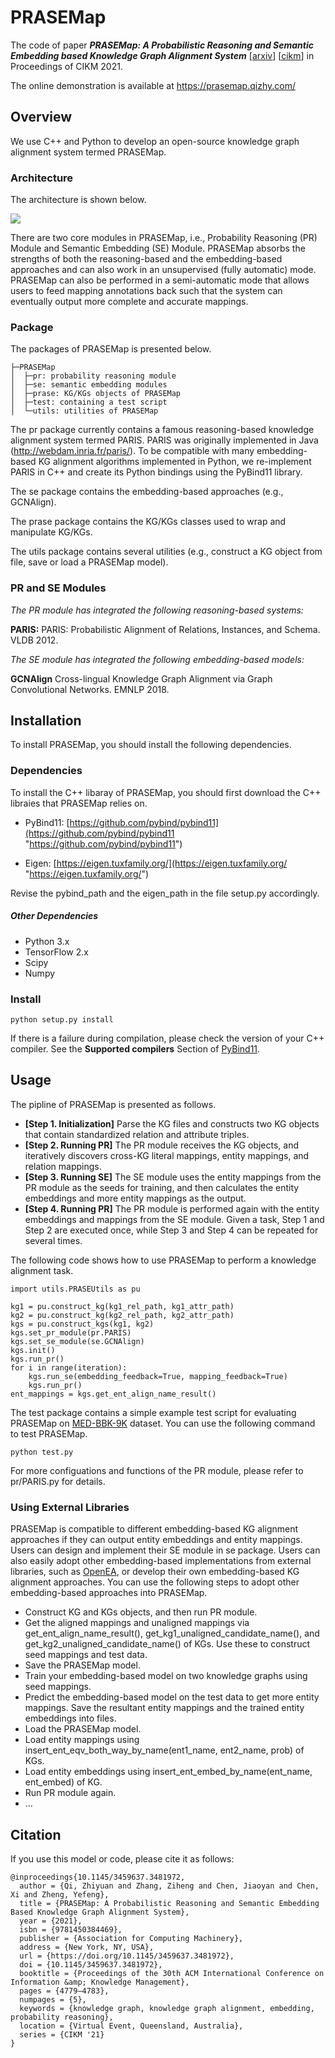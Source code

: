 # PRASEMap 
The code of paper _**PRASEMap: A Probabilistic Reasoning and Semantic Embedding based Knowledge Graph Alignment System**_ [[arxiv](https://arxiv.org/pdf/2106.08801.pdf)] [[cikm](https://dl.acm.org/doi/pdf/10.1145/3459637.3481972)] in Proceedings of CIKM 2021.

The online demonstration is available at https://prasemap.qizhy.com/ 
## Overview
We use C++ and Python to develop an open-source knowledge graph alignment system termed PRASEMap. 
### Architecture
The architecture is shown below. 

![](https://github.com/qizhyuan/PRASEMap/blob/58830dd9add8898f1adf39f406f4e87a538e810f/docs/architecture.png) 

There are two core modules in PRASEMap, i.e., Probability Reasoning (PR) Module and Semantic Embedding (SE) Module. PRASEMap absorbs the strengths of both the reasoning-based
and the embedding-based approaches and can also work in an unsupervised (fully automatic) mode. PRASEMap can also be performed in a semi-automatic mode that allows users to feed mapping annotations back such that the system can eventually output more complete and accurate mappings.

### Package
The packages of PRASEMap is presented below. 

	├─PRASEMap
	│  ├─pr: probability reasoning module
	│  ├─se: semantic embedding modules
	│  ├─prase: KG/KGs objects of PRASEMap
	│  ├─test: containing a test script
	│  └─utils: utilities of PRASEMap 


The pr package currently contains a famous reasoning-based knowledge alignment system termed PARIS. PARIS
was originally implemented in Java (http://webdam.inria.fr/paris/). To be compatible with many embedding-based KG alignment algorithms implemented in Python, we re-implement PARIS in C++ and create its Python bindings using the PyBind11 library.

The se package contains the embedding-based approaches (e.g., GCNAlign).

The prase package contains the KG/KGs classes used to wrap and manipulate KG/KGs.

The utils package contains several utilities (e.g., construct a KG object from file, save or load a PRASEMap model).

### PR and SE Modules
*The PR module has integrated the following reasoning-based systems:*

**PARIS:** PARIS: Probabilistic Alignment of Relations, Instances, and Schema. VLDB 2012.

*The SE module has integrated the following embedding-based models:*

**GCNAlign** Cross-lingual Knowledge Graph Alignment via Graph Convolutional Networks. EMNLP 2018.


## Installation
To install PRASEMap, you should install the following dependencies.

### Dependencies
To install the C++ libaray of PRASEMap, you should first download the C++ libraies that PRASEMap relies on.

- PyBind11: [https://github.com/pybind/pybind11](https://github.com/pybind/pybind11 "https://github.com/pybind/pybind11")

- Eigen: [https://eigen.tuxfamily.org/](https://eigen.tuxfamily.org/ "https://eigen.tuxfamily.org/")

Revise the pybind\_path and the eigen\_path in the file setup.py accordingly.

##### Other Dependencies

- Python 3.x
- TensorFlow 2.x
- Scipy
- Numpy

### Install
	python setup.py install

If there is a failure during compilation, please check the version of your C++ compiler. See the **Supported compilers** Section of [PyBind11](https://github.com/pybind/pybind11 "PyBind11").


## Usage
The pipline of PRASEMap is presented as follows.

- **[Step 1. Initialization]** Parse the KG files and constructs two KG objects that contain standardized relation and attribute triples.
- **[Step 2. Running PR]** The PR module receives the KG objects, and iteratively discovers cross-KG literal mappings, entity mappings, and relation mappings.
- **[Step 3. Running SE]** The SE module uses the entity mappings from the PR module as the seeds for training, and then calculates the entity embeddings and more entity mappings as the output.
- **[Step 4. Running PR]** The PR module is performed
again with the entity embeddings and mappings from the SE module.
Given a task, Step 1 and Step 2 are executed once, while Step 3 and Step 4 can be repeated for several times.

The following code shows how to use PRASEMap to perform a knowledge alignment task.

	import utils.PRASEUtils as pu

	kg1 = pu.construct_kg(kg1_rel_path, kg1_attr_path)
	kg2 = pu.construct_kg(kg2_rel_path, kg2_attr_path)
	kgs = pu.construct_kgs(kg1, kg2)
	kgs.set_pr_module(pr.PARIS)
	kgs.set_se_module(se.GCNAlign)
	kgs.init()
	kgs.run_pr()
	for i in range(iteration):
    	kgs.run_se(embedding_feedback=True, mapping_feedback=True)
    	kgs.run_pr()
	ent_mappings = kgs.get_ent_align_name_result()

The test package contains a simple example test script for evaluating PRASEMap on [MED-BBK-9K](https://github.com/ZihengZZH/industry-eval-EA "MED-BBK-9K") dataset. You can use the following command to test PRASEMap.
	
	python test.py  

For more configuations and functions of the PR module, please refer to pr/PARIS.py for details.

### Using External Libraries
PRASEMap is compatible to different embedding-based KG alignment approaches if they can output entity embeddings and entity mappings. Users can design and implement their SE module in se package. Users can also easily adopt other embedding-based implementations from external libraries, such as [OpenEA](https://github.com/nju-websoft/OpenEA "OpenEA"), or develop their own embedding-based KG alignment approaches. You can use the following steps to adopt other embedding-based approaches into PRASEMap.

- Construct KG and KGs objects, and then run PR module.
- Get the aligned mappings and unaligned mappings via get\_ent\_align\_name\_result(), get\_kg1\_unaligned\_candidate\_name(), and get\_kg2\_unaligned\_candidate\_name() of KGs. Use these to construct seed mappings and test data.
- Save the PRASEMap model.
- Train your embedding-based model on two knowledge graphs using seed mappings. 
- Predict the embedding-based model on the test data to get more entity mappings. Save the resultant entity mappings and the trained entity embeddings into files.
- Load the PRASEMap model.
- Load entity mappings using insert\_ent\_eqv\_both\_way\_by\_name(ent1\_name, ent2\_name, prob) of KGs. 
- Load entity embeddings using insert\_ent\_embed\_by\_name(ent\_name, ent\_embed) of KG.
- Run PR module again.
- ...   

## Citation

If you use this model or code, please cite it as follows:

```
@inproceedings{10.1145/3459637.3481972,
  author = {Qi, Zhiyuan and Zhang, Ziheng and Chen, Jiaoyan and Chen, Xi and Zheng, Yefeng},
  title = {PRASEMap: A Probabilistic Reasoning and Semantic Embedding Based Knowledge Graph Alignment System},
  year = {2021},
  isbn = {9781450384469},
  publisher = {Association for Computing Machinery},
  address = {New York, NY, USA},
  url = {https://doi.org/10.1145/3459637.3481972},
  doi = {10.1145/3459637.3481972},
  booktitle = {Proceedings of the 30th ACM International Conference on Information &amp; Knowledge Management},
  pages = {4779–4783},
  numpages = {5},
  keywords = {knowledge graph, knowledge graph alignment, embedding, probability reasoning},
  location = {Virtual Event, Queensland, Australia},
  series = {CIKM '21}
}
```
